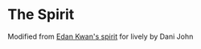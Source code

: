 # The Spirit

Modified from [Edan Kwan's spirit](https://github.com/edankwan/The-Spirit) for lively by Dani John
